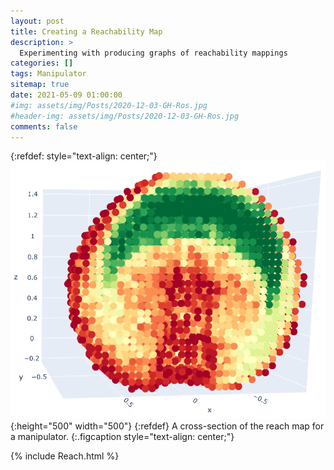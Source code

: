 ```yaml
---
layout: post
title: Creating a Reachability Map
description: >
  Experimenting with producing graphs of reachability mappings
categories: []
tags: Manipulator
sitemap: true
date: 2021-05-09 01:00:00
#img: assets/img/Posts/2020-12-03-GH-Ros.jpg
#header-img: assets/img/Posts/2020-12-03-GH-Ros.jpg
comments: false
---
```

{:refdef: style="text-align: center;"}
![Reach map](/assets/img/Posts/2021-05-09-Reach.png){:height="500" width="500"}
{:refdef}
A cross-section of the reach map for a manipulator.
{:.figcaption style="text-align: center;"}

{% include Reach.html %}






